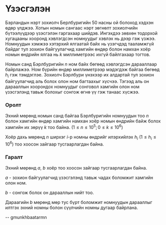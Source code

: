 Үзэсгэлэн
=========
Бэрландын нэрт зохиолч Берлбуригийн 50 насны ой болоход хэдхэн өдөр үлджээ.
Хотын номын сангаас нэрт зөгнөлт зохиолчийн бүтээлүүдээр үзэсгэлэн гаргахаар
шийдэв. Ингэхдээ зөвхөн тодорхой хугацааны хооронд хэвлэгдсэн номнуудыг хэвлэх
нь дээр гэж үзжээ. Номнуудын хэмжээ хэтэрхий ялгаатай байх нь үзэгчдэд
тааламжгүй байдаг тул зохион байгуулагчид хамгийн өндөр болон намхан хоёр номын
өндрийн ялгаа нь $k$ миллиметрээс ихгүй байлгахаар тогтов.

Номын санд Бэрлбуригийн $n$ ном байх бөгөөд хэвлэгдсэн дарааллаар байрлажээ. Ном
бүрийн өндөр миллиметрээр мэдэгдэж байгаа бөгөөд $h_i$ гэж тэмдэглэе. Зохиолч
Бэрлбури үнэхээр их алдартай тул зохион байгуулагчид аль болох олон ном
багтаахыг хүсчээ. Тэгээд аль он дарааллын хоорондох номнуудыг сонговол хамгийн
олон ном үзэсгэлэнд тавьж болохыг сонгож өгнө үү гэж танаас хүсжээ.


### Оролт
Эхний мөрөнд номын санд байгаа Бэрлбуригийн номнуудын тоо $n$ болон хамгийн
өндөр хамгийн намхан хоёр номын өндрийн байж болох хамгийн их зөрүү $k$ тоо байна.
($1 ≤ n ≤ 10^5; 0 ≤ k ≤ 10^6$)

Хоёр дахь мөрөнд $n$ ширхэг $i$-р номны өндрийг илэрхийлэх $h_i$ ($1 ≤ h_i ≤ 10^6$) тоо хоосон зайгаар
тусгаарлагдан байна.


### Гаралт
Эхний мөрөнд $a$, $b$ хоёр тоо хоосон зайгаар тусгаарлагдан байна.

$a$ - зохион байгуулагчид үзэсгэлэнд тавьж чадах боломжит хамгийн олон ном.

$b$ - сонгож болох он дарааллын нийт тоо.

Дараагийн $b$ мөрөнд мөр тус бүрт боломжит номнуудын дарааллыг илтгэх эхний
номны болон сүүлчийн номны дугаар байрлана.

-- gmunkhbaatarmn
